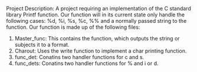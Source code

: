 Project Description: A project requiring an implementation of the C standard library Printf function.
Our function will in its current state only handle the following cases: %d, %i, %s, %c, %% and a normally passed string to the function.
Our function is made up of the following files:
1. Master_func: This contains the function, which outputs the string or subjects it to a format.
2. Charout: Uses the write function to implement a char printing function.
3. func_det: Conatins two handler functions for c and s.
4. func_dets: Conatins two handler functions for % and i or d.
